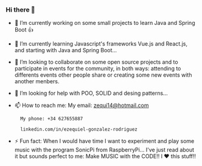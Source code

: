 ### Hi there 👋


- 🔭 I’m currently working on some small projects to learn Java and Spring Boot 👍

- 🌱 I’m currently learning Javascript's frameworks Vue.js and React.js, and starting with Java and Spring Boot...

- 👯 I’m looking to collaborate on some open source projects and to participate in events for the community, in both ways: attending to differents events other people share or creating some new events with another menbers.

- 🤔 I’m looking for help with POO, SOLID and desing patterns...

- 📫 How to reach me: 
         My email: zequi14@hotmail.com
        
        My phone: +34 627655887
        
        linkedin.com/in/ezequiel-gonzalez-rodriguez
        

- ⚡ Fun fact: When I would have time I want to experiment and play some music with the program SonicPi from RaspberryPi... I've just read about it but sounds perfect to me: Make MUSIC with the CODE!! I ♥ this stuff!!
